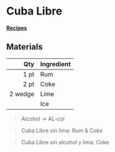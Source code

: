 # Cuba Libre
[**Recipes**](recipe.md)
## Materials

|Qty|Ingredient|
|-:|:-|
|1 pt|Rum|
|2 pt|Coke|
|2 wedge|Lime|
||Ice|

> Alcohol -> AL-col

> Cuba Libre sin lima: Rum & Coke

> Cuba Libre sin alcohol y lima: Coke
